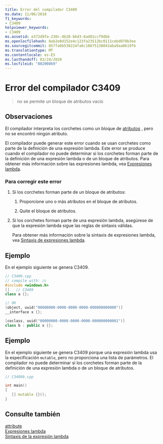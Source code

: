 ```yaml
---
title: Error del compilador C3409
ms.date: 11/06/2018
f1_keywords:
- C3409
helpviewer_keywords:
- C3409
ms.assetid: e372d9fa-230c-4b28-b6d3-6ad81ccf9dbb
ms.openlocfilehash: 8ab2e0d152e4c123fa23512bc0111cebd070b3ee
ms.sourcegitcommit: 857fa6b530224fa6c18675138043aba9aa0619fb
ms.translationtype: MT
ms.contentlocale: es-ES
ms.lasthandoff: 03/24/2020
ms.locfileid: "80200869"
---
```

# <a name="compiler-error-c3409"></a>Error del compilador C3409

> no se permite un bloque de atributos vacío

## <a name="remarks"></a>Observaciones

El compilador interpreta los corchetes como un bloque de [atributos](../../windows/attributes-alphabetical-reference.md) , pero no se encontró ningún atributo.

El compilador puede generar este error cuando se usan corchetes como parte de la definición de una expresión lambda. Este error se produce cuando el compilador no puede determinar si los corchetes forman parte de la definición de una expresión lambda o de un bloque de atributos. Para obtener más información sobre las expresiones lambda, vea [Expresiones lambda](../../cpp/lambda-expressions-in-cpp.md).

### <a name="to-correct-this-error"></a>Para corregir este error

1. Si los corchetes forman parte de un bloque de atributos:

   1. Proporcione uno o más atributos en el bloque de atributos.

   1. Quite el bloque de atributos.

1. Si los corchetes forman parte de una expresión lambda, asegúrese de que la expresión lambda sigue las reglas de sintaxis válidas.

   Para obtener más información sobre la sintaxis de expresiones lambda, vea [Sintaxis de expresiones lambda](../../cpp/lambda-expression-syntax.md).

## <a name="example"></a>Ejemplo

En el ejemplo siguiente se genera C3409.

```cpp
// C3409.cpp
// compile with: /c
#include <windows.h>
[]   // C3409
class a {};

// OK
[object, uuid("00000000-0000-0000-0000-000000000000")]
__interface x {};

[coclass, uuid("00000000-0000-0000-0000-000000000001")]
class b : public x {};
```

## <a name="example"></a>Ejemplo

En el ejemplo siguiente se genera C3409 porque una expresión lambda usa la especificación `mutable`, pero no proporciona una lista de parámetros. El compilador no puede determinar si los corchetes forman parte de la definición de una expresión lambda o de un bloque de atributos.

```cpp
// C3409b.cpp

int main()
{
   [] mutable {}();
}
```

## <a name="see-also"></a>Consulte también

[attribute](../../windows/attributes-alphabetical-reference.md)<br/>
[Expresiones lambda](../../cpp/lambda-expressions-in-cpp.md)<br/>
[Sintaxis de la expresión lambda](../../cpp/lambda-expression-syntax.md)
